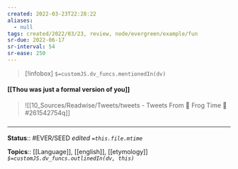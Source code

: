 ```yaml
---
created: 2022-03-23T22:28:22 
aliases:
  - null
tags: created/2022/03/23, review, node/evergreen/example/fun
sr-due: 2022-06-17
sr-interval: 54
sr-ease: 250
---
```

> [!infobox]
`$=customJS.dv_funcs.mentionedIn(dv)`

#### [[Thou was just a formal version of you]] 

> ![[10_Sources/Readwise/Tweets/tweets - Tweets From 🐸 Frog Time 🐸#261542754q]]

### <hr class="footnote"/>

**Status**:: #EVER/SEED 
*edited `=this.file.mtime`*

**Topics**:: [[Language]], [[english]], [[etymology]]
*`$=customJS.dv_funcs.outlinedIn(dv, this)`*
